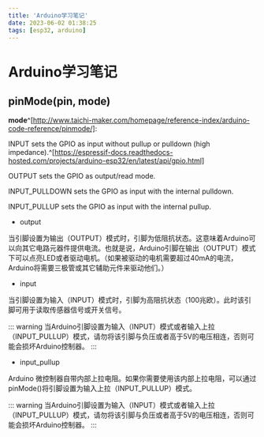 ```yaml
---
title: 'Arduino学习笔记'
date: 2023-06-02 01:38:25
tags: [esp32, arduino]
---
```


# Arduino学习笔记

## pinMode(pin, mode)

**mode**^[http://www.taichi-maker.com/homepage/reference-index/arduino-code-reference/pinmode/]: 

INPUT sets the GPIO as input without pullup or pulldown (high impedance).^[https://espressif-docs.readthedocs-hosted.com/projects/arduino-esp32/en/latest/api/gpio.html]

OUTPUT sets the GPIO as output/read mode.

INPUT_PULLDOWN sets the GPIO as input with the internal pulldown.

INPUT_PULLUP sets the GPIO as input with the internal pullup.

+ output

当引脚设置为输出（OUTPUT）模式时，引脚为低阻抗状态。这意味着Arduino可以向其它电路元器件提供电流。也就是说，Arduino引脚在输出（OUTPUT）模式下可以点亮LED或者驱动电机。（如果被驱动的电机需要超过40mA的电流，Arduino将需要三极管或其它辅助元件来驱动他们。）


+ input

当引脚设置为输入（INPUT）模式时，引脚为高阻抗状态（100兆欧）。此时该引脚可用于读取传感器信号或开关信号。

::: warning
当Arduino引脚设置为输入（INPUT）模式或者输入上拉（INPUT_PULLUP）模式，请勿将该引脚与负压或者高于5V的电压相连，否则可能会损坏Arduino控制器。
:::

+ input_pullup

Arduino 微控制器自带内部上拉电阻。如果你需要使用该内部上拉电阻，可以通过pinMode()将引脚设置为输入上拉（INPUT_PULLUP）模式。

::: warning
当Arduino引脚设置为输入（INPUT）模式或者输入上拉（INPUT_PULLUP）模式，请勿将该引脚与负压或者高于5V的电压相连，否则可能会损坏Arduino控制器。
::: 

